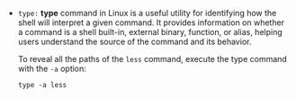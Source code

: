 - `type:` **type** command in Linux is a useful utility for identifying how the shell will interpret a given command. It provides information on whether a command is a shell built-in, external binary, function, or alias, helping users understand the source of the command and its behavior.
    
    To reveal all the paths of the `less` command, execute the type command with the `-a` option:
    
    ```
    type -a less
    ```
    
